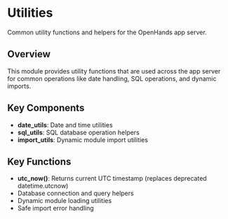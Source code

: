 # Utilities

Common utility functions and helpers for the OpenHands app server.

## Overview

This module provides utility functions that are used across the app server for common operations like date handling, SQL operations, and dynamic imports.

## Key Components

- **date_utils**: Date and time utilities
- **sql_utils**: SQL database operation helpers
- **import_utils**: Dynamic module import utilities

## Key Functions

- **utc_now()**: Returns current UTC timestamp (replaces deprecated datetime.utcnow)
- Database connection and query helpers
- Dynamic module loading utilities
- Safe import error handling
